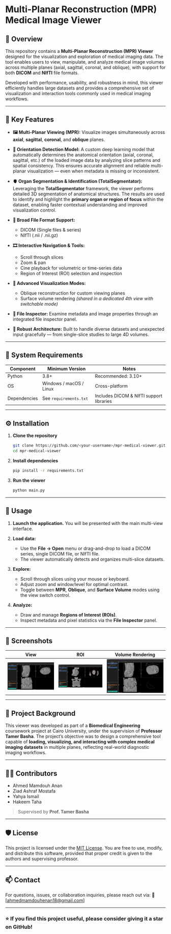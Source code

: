 # Multi-Planar Reconstruction (MPR) Medical Image Viewer

## 📖 Overview

This repository contains a **Multi-Planar Reconstruction (MPR) Viewer** designed for the visualization and exploration of medical imaging data.
The tool enables users to view, manipulate, and analyze medical image volumes across multiple planes (axial, sagittal, coronal, and oblique), with support for both **DICOM** and **NIfTI** file formats.

Developed with performance, usability, and robustness in mind, this viewer efficiently handles large datasets and provides a comprehensive set of visualization and interaction tools commonly used in medical imaging workflows.

---

## 🧠 Key Features

* **🖼️ Multi-Planar Viewing (MPR):**
  Visualize images simultaneously across **axial**, **sagittal**, **coronal**, and **oblique** planes.
  
* **🧩 Orientation Detection Model:**
  A custom deep learning model that automatically determines the anatomical orientation (axial, coronal, sagittal, etc.) of the loaded image data by analyzing slice patterns and spatial consistency.
  This ensures accurate alignment and reliable multi-planar visualization — even when metadata is missing or inconsistent.

* **🫀 Organ Segmentation & Identification (TotalSegmentator):**
  Leveraging the **TotalSegmentator** framework, the viewer performs detailed 3D segmentation of anatomical structures.
  The results are used to identify and highlight the **primary organ or region of focus** within the dataset, enabling faster contextual understanding and improved visualization control.

* **📂 Broad File Format Support:**

  * DICOM (Single files & series)
  * NIfTI (.nii / .nii.gz)

* **🎞️ Interactive Navigation & Tools:**

  * Scroll through slices
  * Zoom & pan
  * Cine playback for volumetric or time-series data
  * Region of Interest (ROI) selection and inspection

* **🔄 Advanced Visualization Modes:**

  * Oblique reconstruction for custom viewing planes
  * Surface volume rendering *(shared in a dedicated 4th view with switchable mode)*

* **🧾 File Inspector:**
  Examine metadata and image properties through an integrated file inspector panel.

* **🧱 Robust Architecture:**
  Built to handle diverse datasets and unexpected input gracefully — from single-slice studies to large 4D volumes.

---

## 🧩 System Requirements

| Component    | Minimum Version         | Notes                                    |
| ------------ | ----------------------- | ---------------------------------------- |
| Python       | 3.8+                    | Recommended: 3.10+                       |
| OS           | Windows / macOS / Linux | Cross-platform                           |
| Dependencies | See `requirements.txt`  | Includes DICOM & NIfTI support libraries |

---

## ⚙️ Installation

1. **Clone the repository**

   ```bash
   git clone https://github.com/<your-username>/mpr-medical-viewer.git
   cd mpr-medical-viewer
   ```

2. **Install dependencies**

   ```bash
   pip install -r requirements.txt
   ```

3. **Run the viewer**

   ```bash
   python main.py
   ```

---

## 🧭 Usage

1. **Launch the application.**
   You will be presented with the main multi-view interface.

2. **Load data:**

   * Use the **File → Open** menu or drag-and-drop to load a DICOM series, single DICOM file, or NIfTI file.
   * The viewer automatically detects and organizes multi-slice datasets.

3. **Explore:**

   * Scroll through slices using your mouse or keyboard.
   * Adjust zoom and window/level for optimal contrast.
   * Toggle between **MPR**, **Oblique**, and **Surface Volume** modes using the view switch control.

4. **Analyze:**

   * Draw and manage **Regions of Interest (ROIs)**.
   * Inspect metadata and pixel statistics via the **File Inspector** panel.

---

## 🧪 Screenshots

| View                                                      | ROI                                                  | Volume Rendering                                |
| --------------------------------------------------------- | ---------------------------------------------------- | ----------------------------------------------- |
| ![Axial/Coronal/Sagittal View/4th](./images/mpr_view.png) | ![Region of Interest](./images/roi.png)              | ![Volume Rendering](./images/volume_render.png) |

---

## 🧬 Project Background

This viewer was developed as part of a **Biomedical Engineering** coursework project at Cairo University, under the supervision of **Professor Tamer Basha**.
The project’s objective was to design a comprehensive tool capable of **loading, visualizing, and interacting with complex medical imaging datasets** in multiple planes, reflecting real-world diagnostic imaging workflows.

---

## 🧑‍💻 Contributors

* Ahmed Mamdouh Anan
* Ziad Ashraf Mostafa
* Yahya Ismail
* Hakeem Taha

> Supervised by **Prof. Tamer Basha**

---

## 🛡️ License

This project is licensed under the [MIT License](LICENSE).
You are free to use, modify, and distribute this software, provided that proper credit is given to the authors and supervising professor.

---

## 📫 Contact

For questions, issues, or collaboration inquiries, please reach out via:
📧 [[ahmedmamdouhenan18@gmail.com](mailto:your.email@example.com)]

---

### ⭐ If you find this project useful, please consider giving it a **star** on GitHub!
